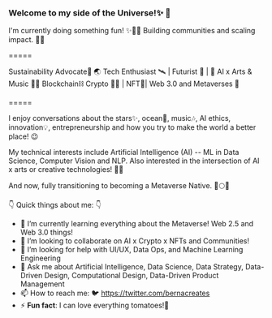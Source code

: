 ### Welcome to my side of the Universe!✨ 👋

I'm currently doing something fun! ✨🤯🦄 Building communities and scaling impact. 🚀🌌

=====

Sustainability Advocate🌊 🌏
Tech Enthusiast 🛰️ | Futurist 🚀 | 🤖 AI x Arts & Music 🎨🎼
Blockchain⛓ Crypto 💠🙌 | NFT🎨| Web 3.0 and Metaverses 🌌

=====
 
I enjoy conversations about the stars✨, ocean🌊, music🎶, AI ethics, innovation💡, entrepreneurship and how you try to make the world a better place! 😉
 
My technical interests include Artificial Intelligence (AI) -- ML in Data Science, Computer Vision and NLP. 
Also interested in the intersection of AI x arts or creative technologies! 🎨🎼

And now, fully transitioning to becoming a Metaverse Native. 🚀🌕🌌

👇 Quick things about me: 👇

- 🌱 I’m currently learning everything about the Metaverse! Web 2.5 and Web 3.0 things! 
- 👯 I’m looking to collaborate on AI x Crypto x NFTs and Communities!
- 🤔 I’m looking for help with UI/UX, Data Ops, and Machine Learning Engineering
- 💬 Ask me about Artificial Intelligence, Data Science, Data Strategy, Data-Driven Design, Computational Design, Data-Driven Product Management
- 📫 How to reach me: 
  🐦 https://twitter.com/bernacreates
- ⚡ **Fun fact**: I can love everything tomatoes!🍝
